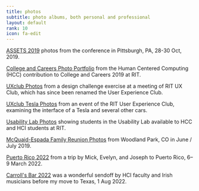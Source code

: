 ```yaml
---
title: photos
subtitle: photo albums, both personal and professional
layout: default
rank: 10
icon: fa-edit
---
```


[ASSETS 2019](/assets2019/index.html) photos from the conference in Pittsburgh, PA, 28-30 Oct, 2019.

[College and Careers Photo Portfolio](/20190803college-careers/index.html) from the Human Centered Computing (HCC) contribution to College and Careers 2019 at RIT.

[UXclub Photos](/uxclub/index.html) from a design challenge exercise at a meeting of RIT UX Club, which has since been renamed the User Experience Club.

[UXclub Tesla Photos](/20191010uxclubtesla/index.html) from an event of the RIT User Experience Club, examining the interface of a Tesla and several other cars.

[Usability Lab Photos](/usability/index.html) showing students in the Usability Lab available to HCC and HCI students at RIT.

[McQuaid-Espada Family Reunion Photos](/reunion2019/index.html) from Woodland Park, CO in June / July 2019.

[Puerto Rico 2022](/puertorico2022/index.html) from a trip by Mick, Evelyn, and Joseph to Puerto Rico, 6&ndash;9 March 2022.

[Carroll's Bar 2022](/carrollsbar2022/index.html) was a wonderful sendoff by HCI faculty and Irish musicians before my move to Texas, 1 Aug 2022.

